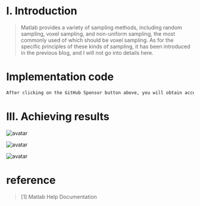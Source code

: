 #  I. Introduction 

>  Matlab provides a variety of sampling methods, including random sampling, voxel sampling, and non-uniform sampling, the most commonly used of which should be voxel sampling. As for the specific principles of these kinds of sampling, it has been introduced in the previous blog, and I will not go into details here. 

#  Implementation code 

 ```python  
After clicking on the GitHub Sponsor button above, you will obtain access permissions to my private code repository ( https://github.com/slowlon/my_code_bar ) to view this blog code. By searching the code number of this blog, you can find the code you need, code number is: 2024020309574057278
 ```  
#  III. Achieving results 

![avatar]( ad3a6523cf6a4cddb2e54ced499ef515.png) 

 ![avatar]( 90b1830d06594b4a8d5e12b91096124a.png) 

 ![avatar]( 686ec507d0ac435d92d1124c68c9a698.png) 

#  reference 

>  [1] Matlab Help Documentation 

